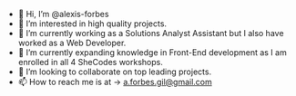 - 👋 Hi, I’m @alexis-forbes
- 👀 I’m interested in high quality projects. 
- 🌱 I’m currently working as a Solutions Analyst Assistant but I also have worked as a Web Developer. 
- 🌱 I’m currently expanding knowledge in Front-End development as I am enrolled in all 4 SheCodes workshops. 
- 💞️ I’m looking to collaborate on top leading projects.
- 📫 How to reach me is at -> a.forbes.gil@gmail.com
<!---
alexis-forbes/alexis-forbes is a ✨ special ✨ repository because its `README.md` (this file) appears on your GitHub profile.
You can click the Preview link to take a look at your changes.
--->
